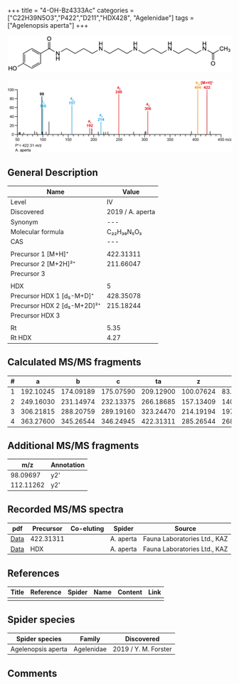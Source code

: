 +++
title = "4-OH-Bz4333Ac"
categories = ["C22H39N5O3","P422","D211","HDX428",
"Agelenidae"]
tags = ["Agelenopsis aperta"]
+++

![](/img/4-OH-Bz4333Ac.png)

![](/img_MSMS/422_4-OH-Bz4333Ac_Aa.png?classes=border)

## General Description

| Name                        | Value            |
|-----------------------------|------------------|
| Level                       | IV               |
| Discovered                  | 2019 / A. aperta |
| Synonym                     | ---              |
| Molecular formula           | C₂₂H₃₉N₅O₃       |
| CAS                         | ---              |
|                             |                  |
| Precursor 1 [M+H]⁺          | 422.31311        |
| Precursor 2 [M+2H]²⁺        | 211.66047        |
| Precursor 3                 |                  |
|                             |                  |
| HDX                         | 5                |
| Precursor HDX 1 [d₅-M+D]⁺   | 428.35078        |
| Precursor HDX 2 [d₅-M+2D]²⁺ | 215.18244        |
| Precursor HDX 3             |                  |
|                             |                  |
| Rt                          | 5.35             |
| Rt HDX                      | 4.27             |

## Calculated MS/MS fragments

| # | a         | b         | c         | ta        | z         | y         | tz        |
|---|-----------|-----------|-----------|-----------|-----------|-----------|-----------|
| 1 | 192.10245 | 174.09189 | 175.07590 | 209.12900 | 100.07624 | 83.04969  | 117.10279 |
| 2 | 249.16030 | 231.14974 | 232.13375 | 266.18685 | 157.13409 | 140.10754 | 174.16064 |
| 3 | 306.21815 | 288.20759 | 289.19160 | 323.24470 | 214.19194 | 197.16539 | 231.21849 |
| 4 | 363.27600 | 345.26544 | 346.24945 | 422.31311 | 285.26544 | 268.23889 | 302.29199 |

## Additional MS/MS fragments

| m/z       | Annotation |
|-----------|------------|
| 98.09697  | y2'        |
| 112.11262 | y2'        |

## Recorded MS/MS spectra

| pdf                                                | Precursor | Co-eluting | Spider    | Source                       |
|----------------------------------------------------|-----------|------------|-----------|------------------------------|
| [Data](/pdf/A-aperta/422_4-OH-Bz4333Ac_Aa.pdf)     | 422.31311 |            | A. aperta | Fauna Laboratories Ltd., KAZ |
| [Data](/pdf/A-aperta/422_4-OH-Bz4333Ac_Aa_HDX.pdf) | HDX       |            | A. aperta | Fauna Laboratories Ltd., KAZ |

## References

| Title     | Reference   | Spider    | Name   | Content  | Link |
|-----------|-------------|-----------|--------|----------|-----|
|           |             |           |        |          |     |

## Spider species

| Spider species     | Family     | Discovered           |
|--------------------|------------|----------------------|
| Agelenopsis aperta | Agelenidae | 2019 / Y. M. Forster |

## Comments